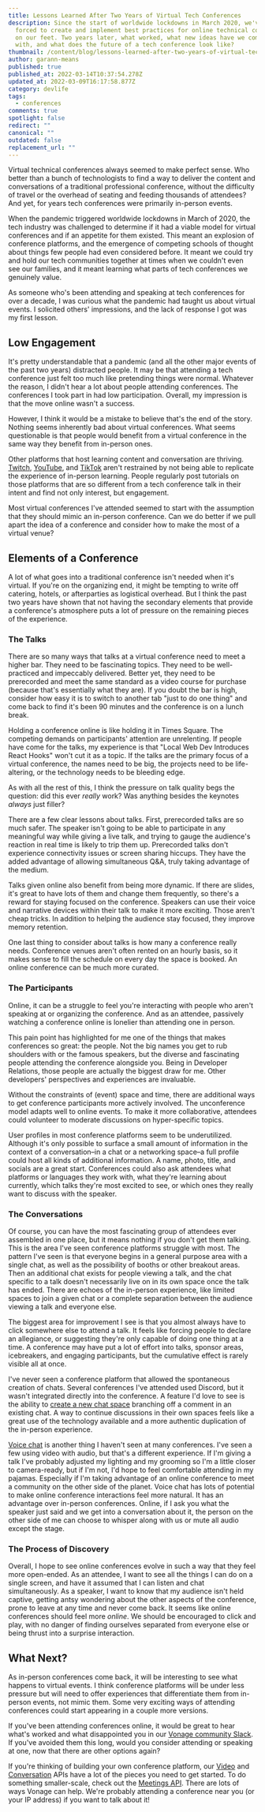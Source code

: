 ```yaml
---
title: Lessons Learned After Two Years of Virtual Tech Conferences
description: Since the start of worldwide lockdowns in March 2020, we've been
  forced to create and implement best practices for online technical conferences
  on our feet. Two years later, what worked, what new ideas have we come up
  with, and what does the future of a tech conference look like?
thumbnail: /content/blog/lessons-learned-after-two-years-of-virtual-tech-conferences/two-years-of-video-chat.png
author: garann-means
published: true
published_at: 2022-03-14T10:37:54.278Z
updated_at: 2022-03-09T16:17:58.877Z
category: devlife
tags:
  - conferences
comments: true
spotlight: false
redirect: ""
canonical: ""
outdated: false
replacement_url: ""
---
```

Virtual technical conferences always seemed to make perfect sense. Who better than a bunch of technologists to find a way to deliver the content and conversations of a traditional professional conference, without the difficulty of travel or the overhead of seating and feeding thousands of attendees? And yet, for years tech conferences were primarily in-person events. 

When the pandemic triggered worldwide lockdowns in March of 2020, the tech industry was challenged to determine if it had a viable model for virtual conferences and if an appetite for them existed. This meant an explosion of conference platforms, and the emergence of competing schools of thought about things few people had even considered before. It meant we could try and hold our tech communities together at times when we couldn't even see our families, and it meant learning what parts of tech conferences we genuinely value.

As someone who's been attending and speaking at tech conferences for over a decade, I was curious what the pandemic had taught us about virtual events. I solicited others' impressions, and the lack of response I got was my first lesson. 

## Low Engagement

It's pretty understandable that a pandemic (and all the other major events of the past two years) distracted people. It may be that attending a tech conference just felt too much like pretending things were normal. Whatever the reason, I didn't hear a lot about people attending conferences. The conferences I took part in had low participation. Overall, my impression is that the move online wasn't a success.

However, I think it would be a mistake to believe that's the end of the story. Nothing seems inherently bad about virtual conferences. What seems questionable is that people would benefit from a virtual conference in the same way they benefit from in-person ones.

Other platforms that host learning content and conversation are thriving. [Twitch](https://www.twitch.tv/vonagedevs), [YouTube](https://www.youtube.com/channel/UCHQnbTiun_Wn7nDxkQavrYQ), and [TikTok](https://www.tiktok.com/@amdcavallaro/video/7037278755714239750) aren't restrained by not being able to replicate the experience of in-person learning. People regularly post tutorials on those platforms that are so different from a tech conference talk in their intent and find not only interest, but engagement. 

Most virtual conferences I've attended seemed to start with the assumption that they should mimic an in-person conference. Can we do better if we pull apart the idea of a conference and consider how to make the most of a virtual venue?

## Elements of a Conference

A lot of what goes into a traditional conference isn't needed when it's virtual. If you're on the organizing end, it might be tempting to write off catering, hotels, or afterparties as logistical overhead. But I think the past two years have shown that not having the secondary elements that provide a conference's atmosphere puts a lot of pressure on the remaining pieces of the experience. 

### The Talks

There are so many ways that talks at a virtual conference need to meet a higher bar. They need to be fascinating topics. They need to be well-practiced and impeccably delivered. Better yet, they need to be prerecorded and meet the same standard as a video course for purchase (because that's essentially what they are). If you doubt the bar is high, consider how easy it is to switch to another tab "just to do one thing" and come back to find it's been 90 minutes and the conference is on a lunch break. 

Holding a conference online is like holding it in Times Square. The competing demands on participants' attention are unrelenting. If people have come for the talks, my experience is that "Local Web Dev Introduces React Hooks" won't cut it as a topic. If the talks are the primary focus of a virtual conference, the names need to be big, the projects need to be life-altering, or the technology needs to be bleeding edge. 

As with all the rest of this, I think the pressure on talk quality begs the question: did this ever _really_ work? Was anything besides the keynotes _always_ just filler? 

There are a few clear lessons about talks. First, prerecorded talks are so much safer. The speaker isn't going to be able to participate in any meaningful way while giving a live talk, and trying to gauge the audience's reaction in real time is likely to trip them up. Prerecorded talks don't experience connectivity issues or screen sharing hiccups. They have the added advantage of allowing simultaneous Q&A, truly taking advantage of the medium. 

Talks given online also benefit from being more dynamic. If there are slides, it's great to have lots of them and change them frequently, so there's a reward for staying focused on the conference. Speakers can use their voice and narrative devices within their talk to make it more exciting. Those aren't cheap tricks. In addition to helping the audience stay focused, they improve memory retention. 

One last thing to consider about talks is how many a conference really needs. Conference venues aren't often rented on an hourly basis, so it makes sense to fill the schedule on every day the space is booked. An online conference can be much more curated. 

### The Participants

Online, it can be a struggle to feel you're interacting with people who aren't speaking at or organizing the conference. And as an attendee, passively watching a conference online is lonelier than attending one in person.

This pain point has highlighted for me one of the things that makes conferences so great: the people. Not the big names you get to rub shoulders with or the famous speakers, but the diverse and fascinating people attending the conference alongside you. Being in Developer Relations, those people are actually the biggest draw for me. Other developers' perspectives and experiences are invaluable.

Without the constraints of (event) space and time, there are additional ways to get conference participants more actively involved. The unconference model adapts well to online events. To make it more collaborative, attendees could volunteer to moderate discussions on hyper-specific topics. 

User profiles in most conference platforms seem to be underutilized. Although it's only possible to surface a small amount of information in the context of a conversation–in a chat or a networking space–a full profile could host all kinds of additional information. A name, photo, title, and socials are a great start. Conferences could also ask attendees what platforms or languages they work with, what they're learning about currently, which talks they're most excited to see, or which ones they really want to discuss with the speaker. 

### The Conversations

Of course, you can have the most fascinating group of attendees ever assembled in one place, but it means nothing if you don't get them talking. This is the area I've seen conference platforms struggle with most. The pattern I've seen is that everyone begins in a general purpose area with a single chat, as well as the possibility of booths or other breakout areas. Then an additional chat exists for people viewing a talk, and the chat specific to a talk doesn't necessarily live on in its own space once the talk has ended. There are echoes of the in-person experience, like limited spaces to join a given chat or a complete separation between the audience viewing a talk and everyone else. 

The biggest area for improvement I see is that you almost always have to click somewhere else to attend a talk. It feels like forcing people to declare an allegiance, or suggesting they're only capable of doing one thing at a time. A conference may have put a lot of effort into talks, sponsor areas, icebreakers, and engaging participants, but the cumulative effect is rarely visible all at once. 

I've never seen a conference platform that allowed the spontaneous creation of chats. Several conferences I've attended used Discord, but it wasn't integrated directly into the conference. A feature I'd love to see is the ability to [create a new chat space](https://developer.vonage.com/conversation/code-snippets/conversation/create-conversation) branching off a comment in an existing chat. A way to continue discussions in their own spaces feels like a great use of the technology available and a more authentic duplication of the in-person experience. 

[Voice chat](https://developer.vonage.com/voice/voice-api/code-snippets/connect-callers-into-a-conference) is another thing I haven't seen at many conferences. I've seen a few using video with audio, but that's a different experience. If I'm giving a talk I've probably adjusted my lighting and my grooming so I'm a little closer to camera-ready, but if I'm not, I'd hope to feel comfortable attending in my pajamas. Especially if I'm taking advantage of an online conference to meet a community on the other side of the planet. Voice chat has lots of potential to make online conference interactions feel more natural. It has an advantage over in-person conferences. Online, if I ask you what the speaker just said and we get into a conversation about it, the person on the other side of me can choose to whisper along with us or mute all audio except the stage.

### The Process of Discovery

Overall, I hope to see online conferences evolve in such a way that they feel more open-ended. As an attendee, I want to see all the things I can do on a single screen, and have it assumed that I can listen and chat simultaneously. As a speaker, I want to know that my audience isn't held captive, getting antsy wondering about the other aspects of the conference, prone to leave at any time and never come back. It seems like online conferences should feel more _online_. We should be encouraged to click and play, with no danger of finding ourselves separated from everyone else or being thrust into a surprise interaction.

## What Next?

As in-person conferences come back, it will be interesting to see what happens to virtual events. I think conference platforms will be under less pressure but will need to offer experiences that differentiate them from in-person events, not mimic them. Some very exciting ways of attending conferences could start appearing in a couple more versions. 

If you've been attending conferences online, it would be great to hear what's worked and what disappointed you in our [Vonage community Slack](https://vonage-community.slack.com). If you've avoided them this long, would you consider attending or speaking at one, now that there are other options again? 

If you're thinking of building your own conference platform, our [Video](https://tokbox.com/developer/get-started-options/) and [Conversation](https://developer.vonage.com/conversation/overview) APIs have a lot of the pieces you need to get started. To do something smaller-scale, check out the [Meetings API](https://developer.vonage.com/meetings/overview). There are lots of ways Vonage can help. We're probably attending a conference near you (or your IP address) if you want to talk about it!
